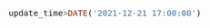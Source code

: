 <span  style="font-family: Simsun,serif; font-size: 17px; ">

~~~sql
update_time>DATE('2021-12-21 17:00:00')
~~~

</span>